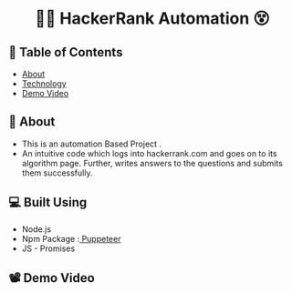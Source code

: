 <h1 align="center"> 👩‍💻 HackerRank Automation 😵</h1>

## 📝 Table of Contents

- [About](#about)
- [Technology](#tech)
- [Demo Video ](#demoVideo)

## 📙 About

- This is an automation Based Project .
- An intuitive code which logs into hackerrank.com and goes on to its algorithm page.
  Further, writes answers to the questions and submits them successfully.

## 💻 Built Using

- Node.js
- Npm Package :[ Puppeteer](https://www.npmjs.com/package/puppeteer "Visit")
- JS - Promises

## 📽 Demo Video
